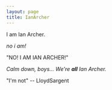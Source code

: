 ```yaml
---
layout: page
title: IanArcher
---
```


I am Ian Archer.

*no i am!*

"NO! I AM IAN ARCHER!"

*Calm down, boys... We're **all** Ian Archer.*

"I'm not" -- LloydSargent

